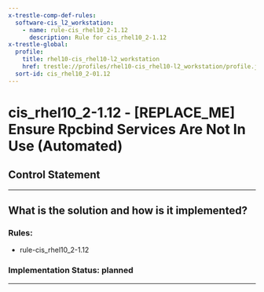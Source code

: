 ```yaml
---
x-trestle-comp-def-rules:
  software-cis_l2_workstation:
    - name: rule-cis_rhel10_2-1.12
      description: Rule for cis_rhel10_2-1.12
x-trestle-global:
  profile:
    title: rhel10-cis_rhel10-l2_workstation
    href: trestle://profiles/rhel10-cis_rhel10-l2_workstation/profile.json
  sort-id: cis_rhel10_2-01.12
---
```


# cis_rhel10_2-1.12 - \[REPLACE_ME\] Ensure Rpcbind Services Are Not In Use (Automated)

## Control Statement

______________________________________________________________________

## What is the solution and how is it implemented?

<!-- For implementation status enter one of: implemented, partial, planned, alternative, not-applicable -->

<!-- Note that the list of rules under ### Rules: is read-only and changes will not be captured after assembly to JSON -->

<!-- Add control implementation description here for control: cis_rhel10_2-1.12 -->

### Rules:

  - rule-cis_rhel10_2-1.12

### Implementation Status: planned

______________________________________________________________________
